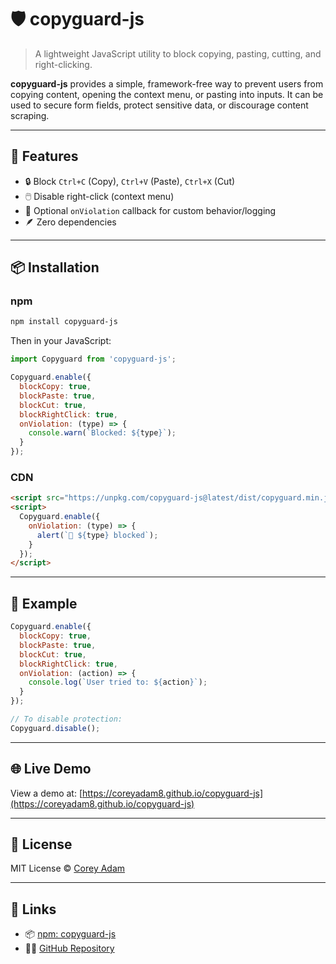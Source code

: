 # 🛡️ copyguard-js

> A lightweight JavaScript utility to block copying, pasting, cutting, and right-clicking.

**copyguard-js** provides a simple, framework-free way to prevent users from copying content, opening the context menu, or pasting into inputs. It can be used to secure form fields, protect sensitive data, or discourage content scraping.

---

## 🚀 Features

* 🔒 Block `Ctrl+C` (Copy), `Ctrl+V` (Paste), `Ctrl+X` (Cut)
* 🖱️ Disable right-click (context menu)
* 🧠 Optional `onViolation` callback for custom behavior/logging
* 🪶 Zero dependencies

---

## 📦 Installation

### npm

```bash
npm install copyguard-js
```

Then in your JavaScript:

```js
import Copyguard from 'copyguard-js';

Copyguard.enable({
  blockCopy: true,
  blockPaste: true,
  blockCut: true,
  blockRightClick: true,
  onViolation: (type) => {
    console.warn(`Blocked: ${type}`);
  }
});
```

### CDN

```html
<script src="https://unpkg.com/copyguard-js@latest/dist/copyguard.min.js"></script>
<script>
  Copyguard.enable({
    onViolation: (type) => {
      alert(`🚫 ${type} blocked`);
    }
  });
</script>
```

---

## 🧪 Example

```js
Copyguard.enable({
  blockCopy: true,
  blockPaste: true,
  blockCut: true,
  blockRightClick: true,
  onViolation: (action) => {
    console.log(`User tried to: ${action}`);
  }
});

// To disable protection:
Copyguard.disable();
```

---

## 🌐 Live Demo

View a demo at: [https://coreyadam8.github.io/copyguard-js](https://coreyadam8.github.io/copyguard-js)

---

## 📄 License

MIT License © [Corey Adam](https://github.com/coreyadam8)

---

## 🔗 Links

* 📦 [npm: copyguard-js](https://www.npmjs.com/package/copyguard-js)
* 🧑‍💻 [GitHub Repository](https://github.com/coreyadam8/copyguard-js)
